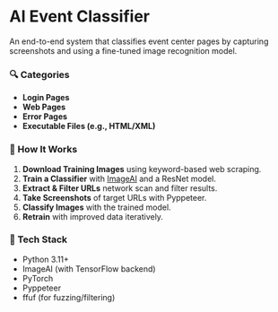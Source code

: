 # AI Event Classifier

An end-to-end system that classifies event center pages by capturing screenshots and using a fine-tuned image recognition model.

### 🔍 Categories
- **Login Pages**
- **Web Pages**
- **Error Pages**
- **Executable Files (e.g., HTML/XML)**

### 🧠 How It Works

1. **Download Training Images** using keyword-based web scraping.
2. **Train a Classifier** with [ImageAI](https://github.com/OlafenwaMoses/ImageAI) and a ResNet model.
3. **Extract & Filter URLs** network scan and filter results.
4. **Take Screenshots** of target URLs with Pyppeteer.
5. **Classify Images** with the trained model.
6. **Retrain** with improved data iteratively.

### 🧰 Tech Stack

- Python 3.11+
- ImageAI (with TensorFlow backend)
- PyTorch
- Pyppeteer
- ffuf (for fuzzing/filtering)

